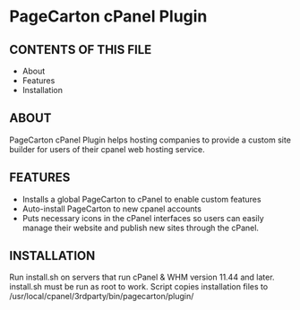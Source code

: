 # PageCarton cPanel Plugin

CONTENTS OF THIS FILE
---------------------

 * About
 * Features
 * Installation

ABOUT
------------
PageCarton cPanel Plugin helps hosting companies to provide a custom site builder for users of their cpanel web hosting service.

FEATURES
---------------------
* Installs a global PageCarton to cPanel to enable custom features
* Auto-install PageCarton to new cpanel accounts
* Puts necessary icons in the cPanel interfaces so users can easily manage their website and publish new sites through the cPanel.

INSTALLATION
---------------------
Run install.sh on servers that run cPanel & WHM version 11.44 and later. install.sh must be run as root to work. Script copies installation files to /usr/local/cpanel/3rdparty/bin/pagecarton/plugin/
